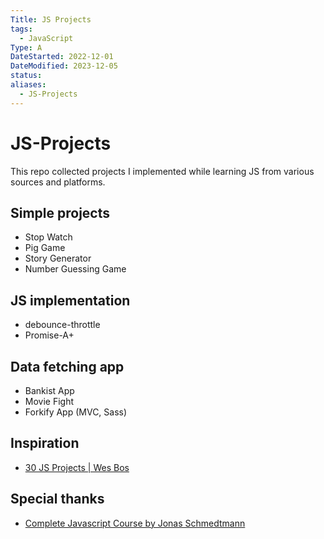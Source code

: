 ```yaml
---
Title: JS Projects
tags:
  - JavaScript
Type: A
DateStarted: 2022-12-01
DateModified: 2023-12-05
status:
aliases:
  - JS-Projects
---
```


# JS-Projects

This repo collected projects I implemented while learning JS from various sources and platforms.

## Simple projects

- Stop Watch
- Pig Game
- Story Generator
- Number Guessing Game

## JS implementation

- debounce-throttle
- Promise-A+

## Data fetching app

- Bankist App
- Movie Fight
- Forkify App (MVC, Sass)

## Inspiration

- [30 JS Projects | Wes Bos](https://courses.wesbos.com/account)

## Special thanks

- [Complete Javascript Course by Jonas Schmedtmann](https://github.com/jonasschmedtmann/complete-javascript-course)
